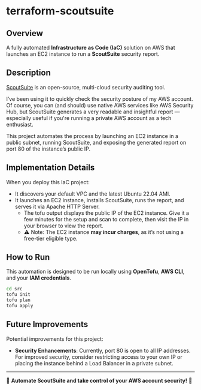 # terraform-scoutsuite

## Overview

A fully automated **Infrastructure as Code (IaC)** solution on AWS that launches an EC2 instance to run a **ScoutSuite** security report.

## Description

[ScoutSuite](https://github.com/nccgroup/ScoutSuite) is an open-source, multi-cloud security auditing tool.

I’ve been using it to quickly check the security posture of my AWS account. Of course, you can (and should) use native AWS services like AWS Security Hub, but ScoutSuite generates a very readable and insightful report — especially useful if you're running a private AWS account as a tech enthusiast.

This project automates the process by launching an EC2 instance in a public subnet, running ScoutSuite, and exposing the generated report on port 80 of the instance’s public IP.

## Implementation Details

When you deploy this IaC project:
- It discovers your default VPC and the latest Ubuntu 22.04 AMI.
- It launches an EC2 instance, installs ScoutSuite, runs the report, and serves it via Apache HTTP Server.
  - The tofu output displays the public IP of the EC2 instance. Give it a few minutes for the setup and scan to complete, then visit the IP in your browser to view the report.
  - ⚠️ Note: The EC2 instance **may incur charges**, as it’s not using a free-tier eligible type.


## How to Run

This automation is designed to be run locally using **OpenTofu**, **AWS CLI**, and your **IAM credentials**.

```sh
cd src
tofu init
tofu plan
tofu apply
```

## Future Improvements

Potential improvements for this project:

- **Security Enhancements**: Currently, port 80 is open to all IP addresses. For improved security, consider restricting access to your own IP or placing the instance behind a Load Balancer in a private subnet.


---

💪 **Automate ScoutSuite and take control of your AWS account security!** 🚀


